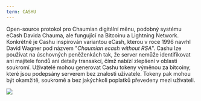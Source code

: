 ```yaml
---
term: CASHU
---
```


Open-source protokol pro Chaumian digitální měnu, podobný systému eCash Davida Chauma, ale fungující na Bitcoinu a Lightning Network. Konkrétně je Cashu inspirován variantou eCash, kterou v roce 1996 navrhl David Wagner pod názvem "*Chaumian ecash without RSA*". Cashu lze používat na úschovných peněženkách tak, že server nemůže identifikovat ani majitele fondů ani detaily transakcí, čímž nabízí zlepšení v oblasti soukromí. Uživatelé mohou generovat Cashu tokeny výměnou za bitcoiny, které jsou podepsány serverem bez znalosti uživatele. Tokeny pak mohou být okamžitě, soukromě a bez jakýchkoli poplatků převedeny mezi uživateli.

![](../../dictionnaire/assets/52.png)